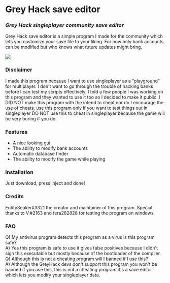 # Grey Hack save editor
### _Grey Hack singleplayer community save editor_
Grey Hack save editor is a simple program I made for the community which lets you customize your save file to your liking.
For now only bank accounts can be modified but who knows what future updates might bring.

[![](https://cdn.discordapp.com/attachments/780723099863613450/811962452669104178/unknown.png)](https://travis-ci.org/joemccann/dillinger)
### Disclaimer
I made this program because I want to use singleplayer as a "playground" for multiplayer. I don't want to go through the trouble of hacking banks before I can test my scripts effectively. I told a few people I was working on this program and they wanted to use it too so I decided to make it public. I DID NOT make this program with the intend to cheat nor do I encourage the use of cheats, use this program only if you want to test things out in singleplayer DO NOT use this to cheat in singleplayer because the game will be very boring if you do.

### Features
- A nice looking gui
- The ability to modify bank accounts
- Automatic database finder
- The ability to modify the game while playing

### Installation
Just download, press inject and done!

### Credits
EntitySeaker#3321 the creator and maintainer of this program.
Special thanks to V.#2163 and fera282828 for testing the program on windows.

### FAQ
Q) My antivirus program detects this program as a virus is this program safe?       
A) Yes this program is safe to use it gives false positives because I didn't sign this executable but mostly because of the bootloader of the compiler.    
Q) Although this is not a cheating program will I banned if I use this?    
A) Although the GreyHack devs don't support this program you won't be banned if you use this, this is not a cheating program it's a save editor which lets you modify your singleplayer data.
